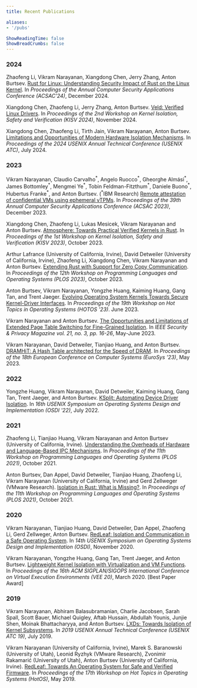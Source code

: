 ```yaml
---
title: Recent Publications

aliases:
- '/pubs'

ShowReadingTime: false
ShowBreadCrumbs: false
---
```


### 2024

Zhaofeng Li, Vikram Narayanan, Xiangdong Chen, Jerry Zhang, Anton Burtsev.
[Rust for Linux: Understanding Security Impact of Rust on the Linux Kernel](/doc/2024-acsac-rfl.pdf). In 
_Proceedings of the Annual Computer Security Applications Conference (ACSAC'24)_, December 2024.

Xiangdong Chen, Zhaofeng Li, Jerry Zhang, Anton Burtsev.
[Veld: Verified Linux Drivers](/doc/2024-kisv-veld.pdf). In  _Proceedings of the 
2nd Workshop on Kernel Isolation, Safety and Verification (KISV 2024)_, November 2024.

Xiangdong Chen, Zhaofeng Li, Tirth Jain, Vikram Narayanan, Anton Burtsev. 
[Limitations and Opportunities of Modern Hardware
Isolation Mechanisms](/doc/2024-atc-hw-isolation.pdf). In _Proceedings of the
2024 USENIX Annual Technical Conference (USENIX ATC)_, July 2024.

### 2023

Vikram Narayanan, Claudio Carvalho<sup>\*</sup>, Angelo Ruocco<sup>\*</sup>,
Gheorghe Almási<sup>\*</sup>, James Bottomley<sup>\*</sup>, Mengmei
Ye<sup>\*</sup>, Tobin Feldman-Fitzthum<sup>\*</sup>, Daniele Buono<sup>\*</sup>,
Hubertus Franke<sup>\*</sup>, and Anton Burtsev. (<sup>\*</sup>IBM Research)
[Remote attestation of confidential VMs using ephemeral
vTPMs](/doc/2023-acsac-svsm-vtpm.pdf). In _Proceedings of the 39th Annual
Computer Security Applications Conference (ACSAC 2023)_, December 2023.

Xiangdong Chen, Zhaofeng Li, Lukas Mesicek, Vikram Narayanan and Anton Burtsev.
[Atmosphere: Towards Practical Verified Kernels in
Rust](/doc/2023-kisv-atmo.pdf). In _Proceedings of the 1st Workshop on Kernel
Isolation, Safety and Verification (KISV 2023)_, October 2023.

Arthur Lafrance (University of California, Irvine), David Detweiler (University
of California, Irvine), Zhaofeng Li, Xiangdong Chen, Vikram Narayanan and Anton
Burtsev. [Extending Rust with Support for Zero Copy
Communication](/doc/2023-plos-rust-zerocopy.pdf). In _Proceedings of the
12th Workshop on Programming Languages and Operating Systems (PLOS 2023)_,
October 2023.

Anton Burtsev, Vikram Narayanan, Yongzhe Huang, Kaiming Huang, Gang Tan, and
Trent Jaeger. [Evolving Operating System Kernels Towards Secure Kernel-Driver
Interfaces](/doc/2023-hotos-kernel-interfaces.pdf). In _Proceedings of the 19th
Workshop on Hot Topics in Operating Systems (HOTOS '23)_. June 2023.

Vikram Narayanan and Anton Burtsev. [The Opportunities and Limitations of
Extended Page Table Switching for Fine-Grained
Isolation](/doc/2023-ieee-sp-mag.pdf). In _IEEE
Security & Privacy Magazine vol. 21, no. 3, pp. 16-26_, May-June 2023.

Vikram Narayanan, David Detweiler, Tianjiao Huang, and Anton Burtsev. [DRAMHiT:
A Hash Table architected for the Speed of
DRAM](/doc/2023-eurosys-dramhit.pdf).  In _Proceedings
of the 18th European Conference on Computer Systems (EuroSys '23)_, May 2023.

### 2022

Yongzhe Huang, Vikram Narayanan, David Detweiler, Kaiming Huang, Gang Tan,
Trent Jaeger, and Anton Burtsev.  [KSplit: Automating Device Driver
Isolation](/doc/2022-osdi-ksplit.pdf).  In _16th
USENIX Symposium on Operating Systems Design and Implementation (OSDI '22)_,
July 2022.

### 2021

Zhaofeng Li, Tianjiao Huang, Vikram Narayanan and Anton Burtsev (University of
California, Irvine). [Understanding the Overheads of Hardware and
Language-Based IPC Mechanisms](/doc/2021-plos-ipc-overheads.pdf). In
_Proceedings of the 11th Workshop on Programming Languages and Operating
Systems (PLOS 2021)_, October 2021.

Anton Burtsev, Dan Appel, David Detweiler, Tianjiao Huang, Zhaofeng Li, Vikram
Narayanan (University of California, Irvine) and Gerd Zellweger (VMware
Research). [Isolation in Rust: What is Missing?](/doc/2021-plos-rust-isolation.pdf).
In _Proceedings of the 11th Workshop on Programming Languages and Operating
Systems (PLOS 2021)_, October 2021.

### 2020

Vikram Narayanan, Tianjiao Huang, David Detweiler, Dan Appel, Zhaofeng
  Li, Gerd Zellweger, Anton Burtsev. [RedLeaf: Isolation and Communication in a
Safe Operating
System](/doc/2020-osdi-redleaf.pdf). In
_14th USENIX Symposium on Operating Systems Design and Implementation (OSDI)_,
November 2020.

Vikram Narayanan, Yongzhe Huang, Gang Tan, Trent Jaeger, and Anton
  Burtsev. [Lightweight Kernel Isolation with Virtualization and VM
Functions](/doc/2020-vee-lvds.pdf). In _Proceedings of the 16th ACM SIGPLAN/SIGOPS
International Conference on Virtual Execution Environments (VEE 20)_, March
2020. [Best Paper Award]

### 2019

Vikram Narayanan, Abhiram Balasubramanian, Charlie Jacobsen, Sarah Spall,
  Scott Bauer, Michael Quigley, Aftab Hussain, Abdullah Younis, Junjie Shen,
Moinak Bhattacharyya, and Anton Burtsev. [LXDs: Towards Isolation of Kernel
Subsystems](/doc/2019-atc-lxds.pdf). In _2019
USENIX Annual Technical Conference (USENIX ATC 19)_, July 2019.

Vikram Narayanan (University of California, Irvine), Marek S. Baranowski
  (University of Utah), Leonid Ryzhyk (VMware Research), Zvonimir Rakamarić
(University of Utah), Anton Burtsev (University of California, Irvine).
[RedLeaf: Towards An Operating System for Safe and Verified
Firmware](/doc/2019-hotos-redleaf.pdf). In _Proceedings of the 17th Workshop on Hot Topics
in Operating Systems (HotOS)_, May 2019.
